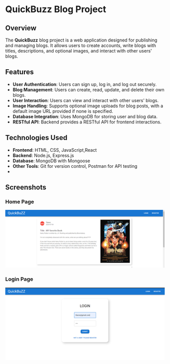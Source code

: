 # QuickBuzz Blog Project

## Overview

The **QuickBuzz** blog project is a web application designed for publishing and managing blogs. It allows users to create accounts, write blogs with titles, descriptions, and optional images, and interact with other users' blogs.

## Features

- **User Authentication**: Users can sign up, log in, and log out securely.
- **Blog Management**: Users can create, read, update, and delete their own blogs.
- **User Interaction**: Users can view and interact with other users' blogs.
- **Image Handling**: Supports optional image uploads for blog posts, with a default image URL provided if none is specified.
- **Database Integration**: Uses MongoDB for storing user and blog data.
- **RESTful API**: Backend provides a RESTful API for frontend interactions.

## Technologies Used

- **Frontend**: HTML, CSS, JavaScript,React
- **Backend**: Node.js, Express.js
- **Database**: MongoDB with Mongoose
- **Other Tools**: Git for version control, Postman for API testing
- 
## Screenshots

### Home Page
![Home Page](home.png)

### Login Page
![Login Page](login.png)




